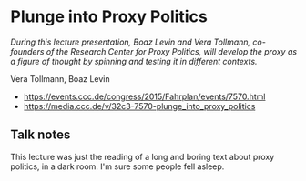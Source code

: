 # Plunge into Proxy Politics

*During this lecture presentation, Boaz Levin and Vera Tollmann, co-founders of the Research Center for Proxy Politics, will develop the proxy as a figure of thought by spinning and testing it in different contexts.*

Vera Tollmann, Boaz Levin

- https://events.ccc.de/congress/2015/Fahrplan/events/7570.html
- https://media.ccc.de/v/32c3-7570-plunge_into_proxy_politics


## Talk notes

This lecture was just the reading of a long and boring text about proxy politics, in a dark room. I'm sure some people fell asleep.
